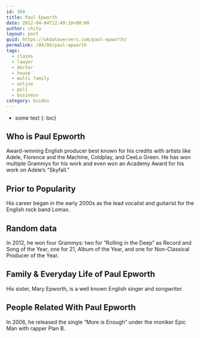 ```yaml
---
id: 368
title: Paul Epworth
date: 2012-04-04T22:49:10+00:00
author: chito
layout: post
guid: https://ukdataservers.com/paul-epworth/
permalink: /04/04/paul-epworth
tags:
  - claims
  - lawyer
  - doctor
  - house
  - multi family
  - online
  - poll
  - business
category: Guides
---
```


* some text
{: toc}


## Who is  Paul Epworth
                  
                  
                  
Award-winning English producer best known for his credits with artists like Adele, Florence and the Machine, Coldplay, and CeeLo Green. He has won multiple Grammys for his work and even won an Academy Award for his work on Adele&#8217;s &#8220;Skyfall.&#8221;
                  
                
                
                
## Prior to Popularity 
                  
                  
                  
His career began in the early 2000s as the lead vocalist and guitarist for the English rock band Lomax.
                  
                
                
                
## Random data 
                  
                  
                  
In 2012, he won four Grammys: two for &#8220;Rolling in the Deep&#8221; as Record and Song of the Year, one for 21, Album of the Year, and one for Non-Classical Producer of the Year.
                  
                
                
                
## Family & Everyday Life of Paul Epworth
                  
                  
                  
His sister, Mary Epworth, is a well known English singer and songwriter.
                  
                
                
                
## People Related With  Paul Epworth
                  
                  
                  
In 2006, he released the single &#8220;More is Enough&#8221; under the moniker Epic Man with rapper Plan B.
                  
                
              
            
          
          
          
    
    
  
